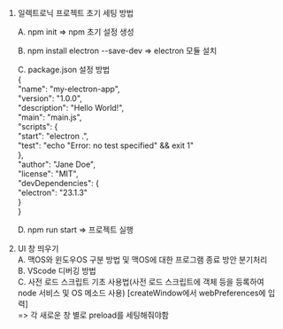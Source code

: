 1. 일렉트로닉 프로젝트 초기 세팅 방법

   A. npm init => npm 초기 설정 생성

   B. npm install electron --save-dev => electron 모듈 설치

   C. package.json 설정 방법  
   {  
   "name": "my-electron-app",  
   "version": "1.0.0",  
   "description": "Hello World!",  
   "main": "main.js",  
   "scripts": {  
   "start": "electron .",  
   "test": "echo \"Error: no test specified\" && exit 1"  
   },  
   "author": "Jane Doe",  
   "license": "MIT",  
   "devDependencies": {  
   "electron": "23.1.3"  
   }  
   }  
  
   D. npm run start => 프로젝트 실행  
  
2. UI 창 띄우기  
   A. 맥OS와 윈도우OS 구분 방법 및 맥OS에 대한 프로그램 종료 방안 분기처리  
   B. VScode 디버깅 방법  
   C. 사전 로드 스크립트 기초 사용법(사전 로드 스크립트에 객체 등을 등록하여 node 서비스 및 OS 메소드 사용) [createWindow에서 webPreferences에 입력]  
   => 각 새로운 창 별로 preload를 세팅해줘야함  
  

